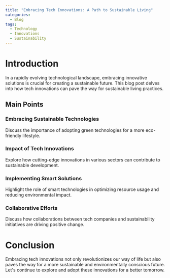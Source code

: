 ```yaml
---
title: "Embracing Tech Innovations: A Path to Sustainable Living"
categories:
  - Blog
tags:
  - Technology
  - Innovations
  - Sustainability
---
```


# Introduction
In a rapidly evolving technological landscape, embracing innovative solutions is crucial for creating a sustainable future. This blog post delves into how tech innovations can pave the way for sustainable living practices.

## Main Points
### Embracing Sustainable Technologies
Discuss the importance of adopting green technologies for a more eco-friendly lifestyle.

### Impact of Tech Innovations
Explore how cutting-edge innovations in various sectors can contribute to sustainable development.

### Implementing Smart Solutions
Highlight the role of smart technologies in optimizing resource usage and reducing environmental impact.

### Collaborative Efforts
Discuss how collaborations between tech companies and sustainability initiatives are driving positive change.

# Conclusion
Embracing tech innovations not only revolutionizes our way of life but also paves the way for a more sustainable and environmentally conscious future. Let's continue to explore and adopt these innovations for a better tomorrow.